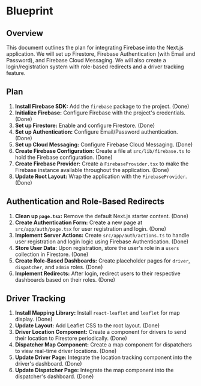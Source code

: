 # Blueprint

## Overview

This document outlines the plan for integrating Firebase into the Next.js application. We will set up Firestore, Firebase Authentication (with Email and Password), and Firebase Cloud Messaging. We will also create a login/registration system with role-based redirects and a driver tracking feature.

## Plan

1.  **Install Firebase SDK:** Add the `firebase` package to the project. (Done)
2.  **Initialize Firebase:** Configure Firebase with the project's credentials. (Done)
3.  **Set up Firestore:** Enable and configure Firestore. (Done)
4.  **Set up Authentication:** Configure Email/Password authentication. (Done)
5.  **Set up Cloud Messaging:** Configure Firebase Cloud Messaging. (Done)
6.  **Create Firebase Configuration:** Create a file at `src/lib/firebase.ts` to hold the Firebase configuration. (Done)
7.  **Create Firebase Provider:** Create a `FirebaseProvider.tsx` to make the Firebase instance available throughout the application. (Done)
8.  **Update Root Layout:** Wrap the application with the `FirebaseProvider`. (Done)

## Authentication and Role-Based Redirects

1.  **Clean up `page.tsx`:** Remove the default Next.js starter content. (Done)
2.  **Create Authentication Form:** Create a new page at `src/app/auth/page.tsx` for user registration and login. (Done)
3.  **Implement Server Actions:** Create `src/app/auth/actions.ts` to handle user registration and login logic using Firebase Authentication. (Done)
4.  **Store User Data:** Upon registration, store the user's role in a `users` collection in Firestore. (Done)
5.  **Create Role-Based Dashboards:** Create placeholder pages for `driver`, `dispatcher`, and `admin` roles. (Done)
6.  **Implement Redirects:** After login, redirect users to their respective dashboards based on their roles. (Done)

## Driver Tracking

1.  **Install Mapping Library:** Install `react-leaflet` and `leaflet` for map display. (Done)
2.  **Update Layout:** Add Leaflet CSS to the root layout. (Done)
3.  **Driver Location Component:** Create a component for drivers to send their location to Firestore periodically. (Done)
4.  **Dispatcher Map Component:** Create a map component for dispatchers to view real-time driver locations. (Done)
5.  **Update Driver Page:** Integrate the location tracking component into the driver's dashboard. (Done)
6.  **Update Dispatcher Page:** Integrate the map component into the dispatcher's dashboard. (Done)
